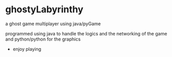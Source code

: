 # ghostyLabyrinthy
a ghost game multiplayer using java/pyGame

programmed using java to handle the logics and the networking of the game and python/python for the graphics
 * enjoy playing

